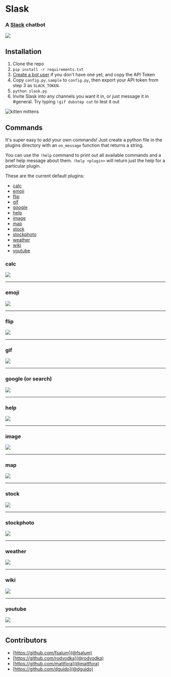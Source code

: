 # Slask
### A [Slack](https://slack.com/) chatbot

![](https://travis-ci.org/llimllib/slask.svg)

## Installation

1. Clone the repo
2. `pip install -r requirements.txt`
3. [Create a bot user](https://my.slack.com/services/new/bot) if you don't have one yet, and copy the API Token
4. Copy `config.py.sample` to `config.py`, then export your API token from step 3 as `SLACK_TOKEN`.
5. `python slask.py`
6. Invite Slask into any channels you want it in, or just message it in #general. Try typing `!gif dubstep cat` to test it out

![kitten mittens](http://i.imgur.com/xhmD6QO.png)

## Commands

It's super easy to add your own commands! Just create a python file in the plugins directory with an `on_message` function that returns a string.

You can use the `!help` command to print out all available commands and a brief help message about them. `!help <plugin>` will return just the help for a particular plugin.

These are the current default plugins:

* [calc](https://github.com/llimllib/slask#calc)
* [emoji](https://github.com/llimllib/slask#emoji)
* [flip](https://github.com/llimllib/slask#flip)
* [gif](https://github.com/llimllib/slask#gif)
* [google](https://github.com/llimllib/slask#google-or-search)
* [help](https://github.com/llimllib/slask#help)
* [image](https://github.com/llimllib/slask#image)
* [map](https://github.com/llimllib/slask#map)
* [stock](https://github.com/llimllib/slask#stock)
* [stockphoto](https://github.com/llimllib/slask#stockphoto)
* [weather](https://github.com/llimllib/slask#weather)
* [wiki](https://github.com/llimllib/slask#wiki)
* [youtube](https://github.com/llimllib/slask#youtube)

### calc

![](https://raw.githubusercontent.com/llimllib/slask/master/docs/calc.png)

---

### emoji

![](https://raw.githubusercontent.com/llimllib/slask/master/docs/emoji.png)

---

### flip

![](https://raw.githubusercontent.com/llimllib/slask/master/docs/flip.png)

---

### gif

![](https://raw.githubusercontent.com/llimllib/slask/master/docs/gif.png)

---

### google (or search)

![](https://raw.githubusercontent.com/llimllib/slask/master/docs/google.png)

---

### help

![](https://raw.githubusercontent.com/llimllib/slask/master/docs/help.png)

---

### image

![](https://raw.githubusercontent.com/llimllib/slask/master/docs/image.png)

---

### map

![](https://raw.githubusercontent.com/llimllib/slask/master/docs/map.png)

---

### stock

![](https://raw.githubusercontent.com/llimllib/slask/master/docs/stock.png)

---

### stockphoto

![](https://raw.githubusercontent.com/llimllib/slask/master/docs/stockphoto.png)

---

### weather

![](https://raw.githubusercontent.com/llimllib/slask/master/docs/weather.png)

---

### wiki

![](https://raw.githubusercontent.com/llimllib/slask/master/docs/wiki.png)

---

### youtube

![](https://raw.githubusercontent.com/llimllib/slask/master/docs/youtube.png)

---

## Contributors

* [https://github.com/fsalum](@fsalum)
* [https://github.com/rodvodka](@rodvodka)
* [https://github.com/mattfora](@mattfora)
* [https://github.com/dguido](@dguido)
